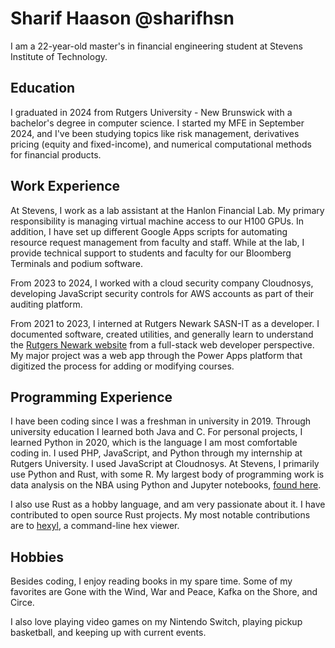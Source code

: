 # Sharif Haason @sharifhsn
I am a 22-year-old master's in financial engineering student at Stevens Institute of Technology.

## Education
I graduated in 2024 from Rutgers University - New Brunswick with a bachelor's degree in computer science. I started my MFE in September 2024, and I've been studying topics like risk management, derivatives pricing (equity and fixed-income), and numerical computational methods for financial products.

## Work Experience
At Stevens, I work as a lab assistant at the Hanlon Financial Lab. My primary responsibility is managing virtual machine access to our H100 GPUs. In addition, I have set up different Google Apps scripts for automating resource request management from faculty and staff. While at the lab, I provide technical support to students and faculty for our Bloomberg Terminals and podium software.

From 2023 to 2024, I worked with a cloud security company Cloudnosys, developing JavaScript security controls for AWS accounts as part of their auditing platform.

From 2021 to 2023, I interned at Rutgers Newark SASN-IT as a developer. I documented software, created utilities, and generally learn to understand the [Rutgers Newark website](https://sasn.rutgers.edu/) from a full-stack web developer perspective. My major project was a web app through the Power Apps platform that digitized the process for adding or modifying courses.

## Programming Experience
I have been coding since I was a freshman in university in 2019. Through university education I learned both Java and C. For personal projects, I learned Python in 2020, which is the language I am most comfortable coding in. I used PHP, JavaScript, and Python through my internship at Rutgers University. I used JavaScript at Cloudnosys. At Stevens, I primarily use Python and Rust, with some R. My largest body of programming work is data analysis on the NBA using Python and Jupyter notebooks, [found here](https://github.com/sharifhsn/nbaquant).

I also use Rust as a hobby language, and am very passionate about it. I have contributed to open source Rust projects. My most notable contributions are to [hexyl](https://github.com/sharkdp/hexyl), a command-line hex viewer.

## Hobbies
Besides coding, I enjoy reading books in my spare time. Some of my favorites are Gone with the Wind, War and Peace, Kafka on the Shore, and Circe.

I also love playing video games on my Nintendo Switch, playing pickup basketball, and keeping up with current events.
<!---
sharifhsn/sharifhsn is a ✨ special ✨ repository because its `README.md` (this file) appears on your GitHub profile.
You can click the Preview link to take a look at your changes.
--->
